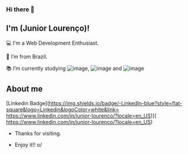 ### Hi there 👋

## I'm (Junior Lourenço)!

 

:computer: I'm a Web Development Enthusiast.

:house_with_garden: I’m from Brazil.

:books: I’m currently studying ![image](https://user-images.githubusercontent.com/56567317/132527707-802c8654-a776-47a7-8c1e-ddf83a546236.png), ![image](https://user-images.githubusercontent.com/56567317/132527934-71d69a88-9798-4ae5-b197-8a57eee0eac8.png) and ![image](https://user-images.githubusercontent.com/56567317/132528169-933c3cfd-43cd-40c1-bb4c-4cbe893f9ee0.png)

## About me

[Linkedin Badge](https://img.shields.io/badge/-LinkedIn-blue?style=flat-square&logo=Linkedin&logoColor=white&link= https://www.linkedin.com/in/junior-lourenco/?locale=en_US)]( https://www.linkedin.com/in/junior-lourenco/?locale=en_US)



- Thanks for visiting.

- Enjoy it!! o/
